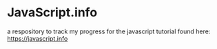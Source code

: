 # JavaScript.info
a respository to track my progress for the javascript tutorial found here: https://javascript.info 
